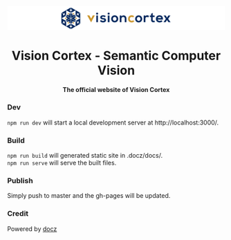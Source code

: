 <div align="center">

  <img src="public/visioncortex-banner.png">
  <h1>Vision Cortex - Semantic Computer Vision</h1>

  <p>
    <strong>The official website of Vision Cortex</strong>
  </p>

</div>

### Dev
`npm run dev` will start a local development server at http://localhost:3000/.

### Build
`npm run build` will generated static site in .docz/docs/.  
`npm run serve` will serve the built files.

### Publish
Simply push to master and the gh-pages will be updated.

### Credit
Powered by [docz](//www.docz.site/)